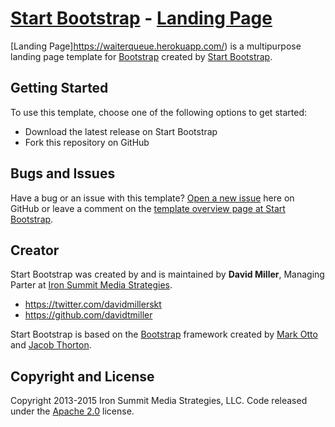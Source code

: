 # [Start Bootstrap](http://startbootstrap.com/) - [Landing Page](http://startbootstrap.com/template-overviews/landing-page/)

[Landing Page]https://waiterqueue.herokuapp.com/) is a multipurpose landing page template for [Bootstrap](http://getbootstrap.com/) created by [Start Bootstrap](http://startbootstrap.com/).

## Getting Started

To use this template, choose one of the following options to get started:
* Download the latest release on Start Bootstrap
* Fork this repository on GitHub

## Bugs and Issues

Have a bug or an issue with this template? [Open a new issue](https://github.com/IronSummitMedia/startbootstrap-landing-page/issues) here on GitHub or leave a comment on the [template overview page at Start Bootstrap](http://startbootstrap.com/template-overviews/landing-page/).

## Creator

Start Bootstrap was created by and is maintained by **David Miller**, Managing Parter at [Iron Summit Media Strategies](http://www.ironsummitmedia.com/).

* https://twitter.com/davidmillerskt
* https://github.com/davidtmiller

Start Bootstrap is based on the [Bootstrap](http://getbootstrap.com/) framework created by [Mark Otto](https://twitter.com/mdo) and [Jacob Thorton](https://twitter.com/fat).

## Copyright and License

Copyright 2013-2015 Iron Summit Media Strategies, LLC. Code released under the [Apache 2.0](https://github.com/IronSummitMedia/startbootstrap-landing-page/blob/gh-pages/LICENSE) license.